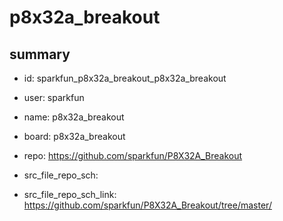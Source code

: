 # p8x32a_breakout
 
## summary 
* id: sparkfun_p8x32a_breakout_p8x32a_breakout
* user: sparkfun
* name: p8x32a_breakout
* board: p8x32a_breakout
* repo: https://github.com/sparkfun/P8X32A_Breakout



* src_file_repo_sch: 
* src_file_repo_sch_link: https://github.com/sparkfun/P8X32A_Breakout/tree/master/




